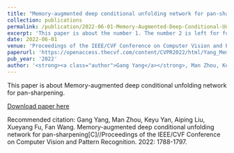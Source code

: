 ```yaml
---
title: "Memory-augmented deep conditional unfolding network for pan-sharpening"
collection: publications
permalink: /publication/2022-06-01-Memory-Augmented-Deep-Conditional-Unfolding-Network-for-Pan-Sharpening.md
excerpt: 'This paper is about the number 1. The number 2 is left for future work.'
date: 2022-06-01
venue: 'Proceedings of the IEEE/CVF Conference on Computer Vision and Pattern Recognition (CVPR)'
paperurl: 'https://openaccess.thecvf.com/content/CVPR2022/html/Yang_Memory-Augmented_Deep_Conditional_Unfolding_Network_for_Pan-Sharpening_CVPR_2022_paper.html'
pub_year: '2022'
author: '<strong><a class="author">Gang Yang</a></strong>, Man Zhou, Keyu Yan, Aiping Liu, Xueyang Fu, Fan Wang'
---
```

This paper is about Memory-augmented deep conditional unfolding network for pan-sharpening.

[Download paper here](https://openaccess.thecvf.com/content/CVPR2022/html/Yang_Memory-Augmented_Deep_Conditional_Unfolding_Network_for_Pan-Sharpening_CVPR_2022_paper.html)

Recommended citation: Gang Yang, Man Zhou, Keyu Yan, Aiping Liu, Xueyang Fu, Fan Wang. Memory-augmented deep conditional unfolding network for pan-sharpening[C]//Proceedings of the IEEE/CVF Conference on Computer Vision and Pattern Recognition. 2022: 1788-1797.

